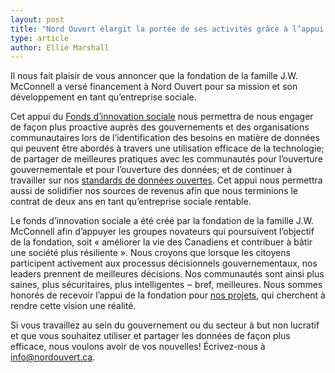 ```yaml
---
layout: post
title: "Nord Ouvert élargit la portée de ses activités grâce à l’appui généreux de la fondation de la famille J.W. McConnell"
type: article
author: Ellie Marshall
---
```

Il nous fait plaisir de vous annoncer que la fondation de la famille J.W. McConnell a versé financement à Nord Ouvert pour sa mission et son développement en tant qu’entreprise sociale.

Cet appui du [Fonds d’innovation sociale](http://www.mcconnellfoundation.ca/fr/programs/social-innovation-fund) nous permettra de nous engager de façon plus proactive auprès des gouvernements et des organisations communautaires lors de l’identification des besoins en matière de données qui peuvent être abordés à travers une utilisation efficace de la technologie; de partager de meilleures pratiques avec les communautés pour l’ouverture gouvernementale et pour l’ouverture des données; et de continuer à travailler sur nos [standards de données ouvertes](http://popoloproject.com/). Cet appui nous permettra aussi de solidifier nos sources de revenus afin que nous terminions le contrat de deux ans en tant qu’entreprise sociale rentable.

Le fonds d’innovation sociale a été créé par la fondation de la famille J.W. McConnell afin d’appuyer les groupes novateurs qui poursuivent l’objectif de la fondation, soit « améliorer la vie des Canadiens et contribuer à bâtir une société plus résiliente ». Nous croyons que lorsque les citoyens participent activement aux processus décisionnels gouvernementaux, nos leaders prennent de meilleures décisions. Nos communautés sont ainsi plus saines, plus sécuritaires, plus intelligentes ‒ bref, meilleures. Nous sommes honorés de recevoir l’appui de la fondation pour [nos projets](http://www.nordouvert.ca/projets/), qui cherchent à rendre cette vision une réalité. 

Si vous travaillez au sein du gouvernement ou du secteur à but non lucratif et que vous souhaitez utiliser et partager les données de façon plus efficace, nous voulons avoir de vos nouvelles! Écrivez-nous à [info@nordouvert.ca](mailto:info@nordouvert.ca).  
